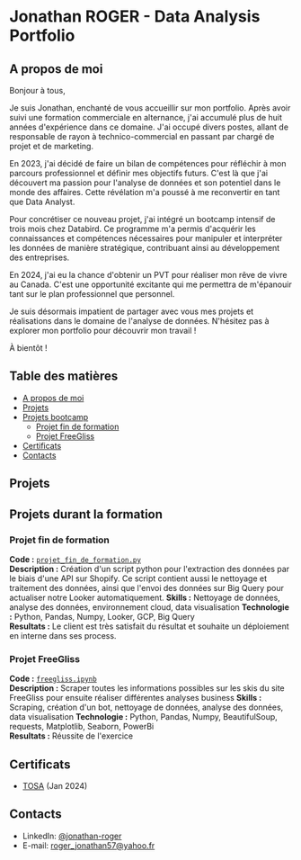 # Jonathan ROGER -  Data Analysis Portfolio

## A propos de moi 

Bonjour à tous,

Je suis Jonathan, enchanté de vous accueillir sur mon portfolio. Après avoir suivi une formation commerciale en alternance, j'ai accumulé plus de huit années d'expérience dans ce domaine. J'ai occupé divers postes, allant de responsable de rayon à technico-commercial en passant par chargé de projet et de marketing.

En 2023, j'ai décidé de faire un bilan de compétences pour réfléchir à mon parcours professionnel et définir mes objectifs futurs. C'est là que j'ai découvert ma passion pour l'analyse de données et son potentiel dans le monde des affaires. Cette révélation m'a poussé à me reconvertir en tant que Data Analyst.

Pour concrétiser ce nouveau projet, j'ai intégré un bootcamp intensif de trois mois chez Databird. Ce programme m'a permis d'acquérir les connaissances et compétences nécessaires pour manipuler et interpréter les données de manière stratégique, contribuant ainsi au développement des entreprises.

En 2024, j'ai eu la chance d'obtenir un PVT pour réaliser mon rêve de vivre au Canada. C'est une opportunité excitante qui me permettra de m'épanouir tant sur le plan professionnel que personnel.

Je suis désormais impatient de partager avec vous mes projets et réalisations dans le domaine de l'analyse de données. N'hésitez pas à explorer mon portfolio pour découvrir mon travail !

À bientôt !

## Table des matières
- [A propos de moi](#a-propos-de-moi)
- [Projets](#projets)
- [Projets bootcamp](#projets-bootcamp)
  - [Projet fin de formation](#projet-fin-de-formation)
  - [Projet FreeGliss](#projet-freegliss)
- [Certificats](#certificats)
- [Contacts](#contacts)

## Projets

## Projets durant la formation

### Projet fin de formation
**Code :** [`projet_fin_de_formation.py`](https://github.com/polope57/projet-fin-de-formation/blob/main/projet_fin_de_formation.py)    
**Description :** Création d'un script python pour l'extraction des données par le biais d'une API sur Shopify. Ce script contient aussi le nettoyage et traitement des données, ainsi que l'envoi des données sur Big Query pour actualiser notre Looker automatiquement. 
**Skills :** Nettoyage de données, analyse des données, environnement cloud, data visualisation
**Technologie :** Python, Pandas, Numpy, Looker, GCP, Big Query <br>
**Resultats :** Le client est très satisfait du résultat et souhaite un déploiement en interne dans ses process. 

### Projet FreeGliss
**Code :** [`freegliss.ipynb`](https://github.com/polope57/projet-de-formation/blob/main/projet-freegliss/freeglisse.ipynb)    
**Description :** Scraper toutes les informations possibles sur les skis du site FreeGliss pour ensuite réaliser différentes analyses business
**Skills :** Scraping, création d'un bot, nettoyage de données, analyse des données, data visualisation
**Technologie :** Python, Pandas, Numpy, BeautifulSoup, requests, Matplotlib, Seaborn, PowerBi <br>
**Resultats :** Réussite de l'exercice

## Certificats
- [TOSA](https://drive.google.com/drive/folders/1Ay82cnNy8f_O1H5uE0Atw115LeOmJN32?hl=fr) (Jan 2024)

## Contacts
- LinkedIn: [@jonathan-roger](https://www.linkedin.com/in/jonathan-roger-43400aab/)
- E-mail: roger_jonathan57@yahoo.fr
